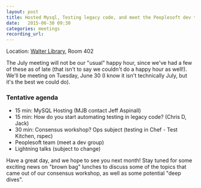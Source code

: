 ```yaml
---
layout: post
title: Hosted Mysql, Testing legacy code, and meet the Peoplesoft dev team
date:   2015-06-30 09:30
categories: meetings
recording_url:
---
```


Location\: [Walter Library](http://campusmaps.umn.edu/tc/map.php?building=042), Room 402

The July meeting will not be our "usual" happy hour, since we've
had a few of these as of late (that isn't to say we couldn't
do a happy hour as well!). We'll be meeting on Tuesday,
June 30 (I know it isn't technically July, but it's the best we could do).

### Tentative agenda
- 15 min: MySQL Hosting (MJB contact Jeff Aspinall)
- 15 min: How do you start automating testing in legacy code?  (Chris D, Jack)
- 30 min: Consensus workshop?  Ops subject (testing in Chef - Test Kitchen, rspec)
- Peoplesoft team (meet a dev group)
- Lightning talks (subject to change)

Have a great day, and we hope to see you next month! Stay tuned for
some exciting news on "brown bag" lunches to discuss some of
the topics that came out of our consensus workshop, as well as
some potential "deep dives".
